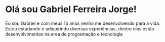 <h1>Olá sou Gabriel Ferreira Jorge!</h1>
<p>Eu sou Gabriel e com meus 16 anos venho me desenvolvendo para a vida. Estou estudando e adiquirindo diversas experiências, dentre elas estão desenvolvimentos na area de programação e tecnologia</p>

